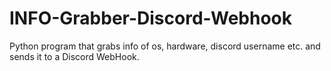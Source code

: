 # INFO-Grabber-Discord-Webhook
Python program that grabs info of os, hardware, discord username etc. and sends it to a Discord WebHook.
